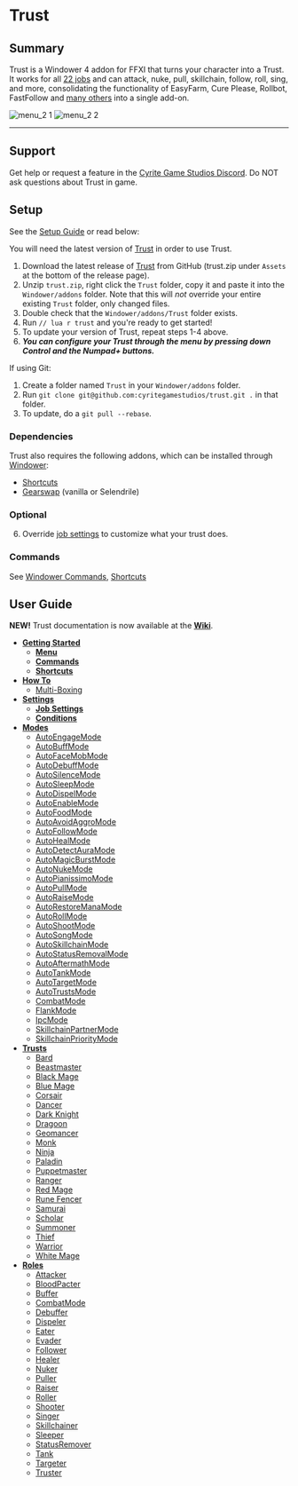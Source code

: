 # Trust

## Summary

Trust is a Windower 4 addon for FFXI that turns your character into a Trust. It works for all [22 jobs](https://github.com/cyritegamestudios/trust/wiki/Trusts) and can attack, nuke, pull, skillchain, follow, roll, sing, and more, consolidating the functionality of EasyFarm, Cure Please, Rollbot, FastFollow and [many others](https://github.com/cyritegamestudios/trust/wiki#why-use-trust) into a single add-on.

![menu_2 1](https://github.com/cyritegamestudios/trust/assets/123847593/6d9fc536-f025-4378-b1a1-fa99dd0b2184)
![menu_2 2](https://github.com/cyritegamestudios/trust/assets/123847593/18c15caa-b88e-4534-80a6-64684916c065)



--------------------------------------------------------------------------------

## Support

Get help or request a feature in the [Cyrite Game Studios Discord](https://discord.gg/CfPxDy759J). Do NOT ask questions about Trust in game.

## Setup
See the [Setup Guide](https://github.com/cyritegamestudios/trust/wiki/Getting-Started#setup) or read below:

You will need the latest version of [Trust](https://github.com/cyritegamestudios/trust) in order to use Trust.

1. Download the latest release of [Trust](https://github.com/cyritegamestudios/trust/releases) from GitHub (trust.zip under `Assets` at the bottom of the release page).
2. Unzip `trust.zip`, right click the `Trust` folder, copy it and paste it into the `Windower/addons` folder. Note that this will *not* override your entire existing `Trust` folder, only changed files.
3. Double check that the `Windower/addons/Trust` folder exists.
4. Run `// lua r trust` and you're ready to get started!
5. To update your version of Trust, repeat steps 1-4 above.
6. _**You can configure your Trust through the menu by pressing down Control and the Numpad+ buttons.**_

If using Git:
1. Create a folder named `Trust` in your `Windower/addons` folder.
2. Run `git clone git@github.com:cyritegamestudios/trust.git .` in that folder.
3. To update, do a `git pull --rebase`.

### Dependencies

Trust also requires the following addons, which can be installed through [Windower](https://docs.windower.net/addons/):
* [Shortcuts](https://docs.windower.net/addons/shortcuts/)
* [Gearswap](https://docs.windower.net/addons/gearswap/) (vanilla or Selendrile)

### Optional

6. Override [job settings](https://github.com/cyritegamestudios/trust/wiki/Job-Settings) to customize what your trust does.

### Commands
See [Windower Commands](https://github.com/cyritegamestudios/trust/wiki/Commands), [Shortcuts](https://github.com/cyritegamestudios/trust/wiki/Shortcuts)

## User Guide

**NEW!** Trust documentation is now available at the [**Wiki**](https://github.com/cyritegamestudios/trust/wiki).

* [**Getting Started**](https://github.com/cyritegamestudios/trust/wiki/Getting-Started)
    * [**Menu**](https://github.com/cyritegamestudios/trust/wiki/Menu)
    * [**Commands**](https://github.com/cyritegamestudios/trust/wiki/Commands)
    * [**Shortcuts**](https://github.com/cyritegamestudios/trust/wiki/Shortcuts)
* [**How To**](https://github.com/cyritegamestudios/trust/wiki/How-To)
  * [Multi-Boxing](https://github.com/cyritegamestudios/trust/wiki/Multi-Boxing)
* [**Settings**](https://github.com/cyritegamestudios/trust/wiki/Settings)
    * [**Job Settings**](https://github.com/cyritegamestudios/trust/wiki/Job-Settings)
    * [**Conditions**](https://github.com/cyritegamestudios/trust/wiki/Conditions)
* [**Modes**](https://github.com/cyritegamestudios/trust/wiki/Modes)
  * [AutoEngageMode](https://github.com/cyritegamestudios/trust/wiki/AutoEngageMode)
  * [AutoBuffMode](https://github.com/cyritegamestudios/trust/wiki/AutoBuffMode)
  * [AutoFaceMobMode](https://github.com/cyritegamestudios/trust/wiki/AutoFaceMobMode)
  * [AutoDebuffMode](https://github.com/cyritegamestudios/trust/wiki/AutoDebuffMode)
  * [AutoSilenceMode](https://github.com/cyritegamestudios/trust/wiki/AutoSilenceMode)
  * [AutoSleepMode](https://github.com/cyritegamestudios/trust/wiki/AutoSleepMode)
  * [AutoDispelMode](https://github.com/cyritegamestudios/trust/wiki/AutoDispelMode)
  * [AutoEnableMode](https://github.com/cyritegamestudios/trust/wiki/AutoEnableMode)
  * [AutoFoodMode](https://github.com/cyritegamestudios/trust/wiki/AutoFoodMode)
  * [AutoAvoidAggroMode](https://github.com/cyritegamestudios/trust/wiki/AutoAvoidAggroMode)
  * [AutoFollowMode](https://github.com/cyritegamestudios/trust/wiki/AutoFollowMode)
  * [AutoHealMode](https://github.com/cyritegamestudios/trust/wiki/AutoHealMode)
  * [AutoDetectAuraMode](https://github.com/cyritegamestudios/trust/wiki/AutoDetectAuraMode)
  * [AutoMagicBurstMode](https://github.com/cyritegamestudios/trust/wiki/AutoMagicBurstMode)
  * [AutoNukeMode](https://github.com/cyritegamestudios/trust/wiki/AutoNukeMode)
  * [AutoPianissimoMode](https://github.com/cyritegamestudios/trust/wiki/AutoPianissimoMode)
  * [AutoPullMode](https://github.com/cyritegamestudios/trust/wiki/AutoPullMode)
  * [AutoRaiseMode](https://github.com/cyritegamestudios/trust/wiki/AutoRaiseMode)
  * [AutoRestoreManaMode](https://github.com/cyritegamestudios/trust/wiki/AutoRestoreManaMode)
  * [AutoRollMode](https://github.com/cyritegamestudios/trust/wiki/AutoRollMode)
  * [AutoShootMode](https://github.com/cyritegamestudios/trust/wiki/AutoShootMode)
  * [AutoSongMode](https://github.com/cyritegamestudios/trust/wiki/AutoSongMode)
  * [AutoSkillchainMode](https://github.com/cyritegamestudios/trust/wiki/AutoSkillchainMode)
  * [AutoStatusRemovalMode](https://github.com/cyritegamestudios/trust/wiki/AutoStatusRemovalMode)
  * [AutoAftermathMode](https://github.com/cyritegamestudios/trust/wiki/AutoAftermathMode)
  * [AutoTankMode](https://github.com/cyritegamestudios/trust/wiki/AutoTankMode)
  * [AutoTargetMode](https://github.com/cyritegamestudios/trust/wiki/AutoTargetMode)
  * [AutoTrustsMode](https://github.com/cyritegamestudios/trust/wiki/AutoTrustsMode)
  * [CombatMode](https://github.com/cyritegamestudios/trust/wiki/AutoCombatMode)
  * [FlankMode](https://github.com/cyritegamestudios/trust/wiki/FlankMode)
  * [IpcMode](https://github.com/cyritegamestudios/trust/wiki/IpcMode)
  * [SkillchainPartnerMode](https://github.com/cyritegamestudios/trust/wiki/SkillchainPartnerMode)
  * [SkillchainPriorityMode](https://github.com/cyritegamestudios/trust/wiki/SkillchainPriorityMode)
* [**Trusts**](https://github.com/cyritegamestudios/trust/wiki/Trusts)
    * [Bard](https://github.com/cyritegamestudios/trust/wiki/Bard)
    * [Beastmaster](https://github.com/cyritegamestudios/trust/wiki/Beastmaster)
    * [Black Mage](https://github.com/cyritegamestudios/trust/wiki/Black-Mage)
    * [Blue Mage](https://github.com/cyritegamestudios/trust/wiki/Blue-Mage)
    * [Corsair](https://github.com/cyritegamestudios/trust/wiki/Corsair)
    * [Dancer](https://github.com/cyritegamestudios/trust/wiki/Dancer)
    * [Dark Knight](https://github.com/cyritegamestudios/trust/wiki/Dark-Knight)
    * [Dragoon](https://github.com/cyritegamestudios/trust/wiki/Dragoon)
    * [Geomancer](https://github.com/cyritegamestudios/trust/wiki/Geomancer)
    * [Monk](https://github.com/cyritegamestudios/trust/wiki/Monk)
    * [Ninja](https://github.com/cyritegamestudios/trust/wiki/Ninja)
    * [Paladin](https://github.com/cyritegamestudios/trust/wiki/Paladin)
    * [Puppetmaster](https://github.com/cyritegamestudios/trust/wiki/Puppetmaster)
    * [Ranger](https://github.com/cyritegamestudios/trust/wiki/Ranger)
    * [Red Mage](https://github.com/cyritegamestudios/trust/wiki/Red-Mage)
    * [Rune Fencer](https://github.com/cyritegamestudios/trust/wiki/Rune-Fencer)
    * [Samurai](https://github.com/cyritegamestudios/trust/wiki/Samurai)
    * [Scholar](https://github.com/cyritegamestudios/trust/wiki/Scholar)
    * [Summoner](https://github.com/cyritegamestudios/trust/wiki/Summoner)
    * [Thief](https://github.com/cyritegamestudios/trust/wiki/Thief)
    * [Warrior](https://github.com/cyritegamestudios/trust/wiki/Warrior)
    * [White Mage](https://github.com/cyritegamestudios/trust/wiki/White-Mage)
* [**Roles**](https://github.com/cyritegamestudios/trust/wiki/Roles)
    * [Attacker](https://github.com/cyritegamestudios/trust/wiki/Attacker)
    * [BloodPacter](https://github.com/cyritegamestudios/trust/wiki/BloodPacter)
    * [Buffer](https://github.com/cyritegamestudios/trust/wiki/Buffer)
    * [CombatMode](https://github.com/cyritegamestudios/trust/wiki/CombatMode)
    * [Debuffer](https://github.com/cyritegamestudios/trust/wiki/Debuffer)
    * [Dispeler](https://github.com/cyritegamestudios/trust/wiki/Dispeler)
    * [Eater](https://github.com/cyritegamestudios/trust/wiki/Eater)
    * [Evader](https://github.com/cyritegamestudios/trust/wiki/Evader)
    * [Follower](https://github.com/cyritegamestudios/trust/wiki/Follower)
    * [Healer](https://github.com/cyritegamestudios/trust/wiki/Healer)
    * [Nuker](https://github.com/cyritegamestudios/trust/wiki/Nuker)
    * [Puller](https://github.com/cyritegamestudios/trust/wiki/Puller)
    * [Raiser](https://github.com/cyritegamestudios/trust/wiki/Raiser)
    * [Roller](https://github.com/cyritegamestudios/trust/wiki/Roller)
    * [Shooter](https://github.com/cyritegamestudios/trust/wiki/Shooter)
    * [Singer](https://github.com/cyritegamestudios/trust/wiki/Singer)
    * [Skillchainer](https://github.com/cyritegamestudios/trust/wiki/Skillchainer)
    * [Sleeper](https://github.com/cyritegamestudios/trust/wiki/Sleeper)
    * [StatusRemover](https://github.com/cyritegamestudios/trust/wiki/StatusRemover)
    * [Tank](https://github.com/cyritegamestudios/trust/wiki/Tank)
    * [Targeter](https://github.com/cyritegamestudios/trust/wiki/Targeter)
    * [Truster](https://github.com/cyritegamestudios/trust/wiki/Truster)


